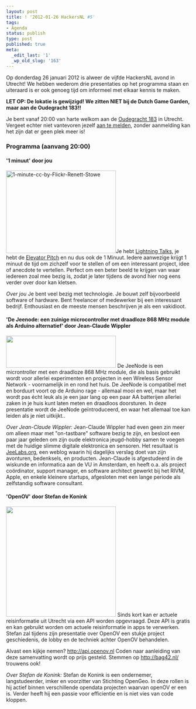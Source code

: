 ```yaml
---
layout: post
title: ! '2012-01-26 HackersNL #5'
tags:
- Agenda
status: publish
type: post
published: true
meta:
  _edit_last: '1'
  _wp_old_slug: '163'
---
```

Op donderdag 26 januari 2012 is alweer de vijfde HackersNL avond in Utrecht! We hebben wederom drie presentaties op het programma staan en uiteraard is er ook genoeg tijd om informeel met elkaar kennis te maken.

<strong>LET OP: De lokatie is gewijzigd! We zitten NIET bij de Dutch Game Garden, maar aan de Oudegracht 183!!</strong>

Je bent vanaf 20:00 van harte welkom aan de <a href="http://g.co/maps/zzqs3">Oudegracht 183</a> in Utrecht. Vergeet echter niet vantevoren jezelf <a title="Reserveren" href="{{ root_url }}/aanmelden.html">aan te melden</a>, zonder aanmelding kan het zijn dat er geen plek meer is!
<h3>Programma (aanvang 20:00)</h3>
<h4>'1 minuut' door jou</h4>
<img class="alignleft" title="1-minute-cc-by-Flickr-Renett-Stowe" src="{{ root_url }}/images/1-minute-cc-by-Flickr-Renett-Stowe-300x225.jpg" alt="1-minute-cc-by-Flickr-Renett-Stowe" width="300" height="225" />Je hebt <a href="https://secure.wikimedia.org/wikipedia/en/wiki/Lightning_Talk">Lightning Talks</a>, je hebt de <a href="https://secure.wikimedia.org/wikipedia/en/wiki/Elevator_pitch">Elevator Pitch</a> en nu dus ook de 1 Minuut. Iedere aanwezige krijgt 1 minuut de tijd om zichzelf voor te stellen of om een interessant project, idee of anecdote te vertellen. Perfect om een beter beeld te krijgen van waar iedereen zoal mee bezig is, zodat je later tijdens de avond hier nog eens verder over door kan kletsen.

<em>Over jou</em>
Je bent veel bezig met technologie. Je bouwt zelf bijvoorbeeld software of hardware. Bent freelancer of medewerker bij een interessant bedrijf. Enthousiast en de meeste mensen beschrijven je als een vakidioot.
<h4>'De Jeenode: een zuinige microcontroller met draadloze 868 MHz module als Arduino alternatief' door Jean-Claude Wippler</h4>
<img class="alignnone size-medium wp-image-164" title="JeeNode" src="{{ root_url }}/images/JeeNode-300x87.jpg" alt="" width="300" height="87" />
De JeeNode is een microntroller met een draadloze 868 MHz module, die als basis gebruikt wordt voor allerlei experimenten en projecten in een Wireless Sensor Network - voornamelijk in en rond het huis. De JeeNode is compatibel met en borduurt voort op de Arduino rage - allemaal mooi en wel, maar het wordt pas écht leuk als je een jaar lang op een paar AA batterijen allerlei zaken in je huis kunt laten meten en draadloos doorsturen. In deze presentatie wordt de JeeNode geïntroduceerd, en waar het allemaal toe kan leiden als je niet uitkijkt..

<em>Over Jean-Claude Wippler:</em>
Jean-Claude Wippler had even geen zin meer om alleen maar met "on-tastbare" software bezig te zijn, en besloot een paar jaar geleden om zijn oude elektronica jeugd-hobby samen te voegen met de huidige slimme digitale elektronica en sensoren. Het resultaat is <a href="http://jeelabs.org">JeeLabs.org</a>, een weblog waarin hij dagelijks verslag doet van zijn avonturen, bedenksels, en producten. Jean-Claude is afgestudeerd in de wiskunde en informatica aan de VU in Amsterdam, en heeft o.a. als project coördinator, support manager, en software architect gewerkt bij het RIVM, Apple, en enkele kleinere startups, afgesloten met een lange periode als zelfstandig software consultant.

<h4>'OpenOV' door Stefan de Konink</h4>
<img src="{{ root_url }}/images/f43b2a17123f6c6d372c7905e21bebfe-300x300.png" alt="" title="f43b2a17123f6c6d372c7905e21bebfe" width="300" height="300" class="alignnone size-medium wp-image-171" />
Sinds kort kan er actuele reisinformatie uit Utrecht via een API worden opgevraagd. Deze API is gratis en kan gebruikt worden om actuele reisinformatie in apps te verwerken. Stefan zal tijdens zijn presentatie over OpenOV een stukje project geschiedenis, de lobby en de techniek achter OpenOV behandelen. 

Alvast een kijkje nemen? <a href="http://api.openov.nl">http://api.openov.nl</a> Coden naar aanleiding van deze samenvatting wordt op prijs gesteld. Stemmen op <a href="http://bag42.nl/">http://bag42.nl/</a> trouwens ook!

<em>Over Stefan de Konink:</em>
Stefan de Konink is een ondernemer, langstudeerder, imker en voorzitter van Stichting OpenGeo. In deze rollen is hij actief binnen verschillende opendata projecten waarvan openOV er een is. Verder heeft hij een passie voor efficientie en is niet vies van code kloppen.
